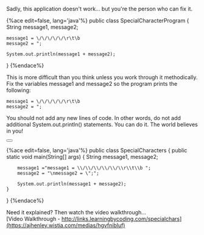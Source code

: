 <!-- djw: done -->
<!--ajh:done-->
Sadly, this application doesn't work... but you're the person who can fix it.

{%ace edit=false, lang='java'%}
public class SpecialCharacterProgram {
    String message1, message2;
    
    message1 = \/\/\/\/\/\r\t\b
    message2 = ";
    
    System.out.println(message1 + message2);
            
}
{%endace%}

This is more difficult than you think unless you work through it methodically. 
Fix the variables message1 and message2 so the program prints the following:

```
message1 = \/\/\/\/\/\r\t\b
message2 = ";
```

You should not add any new lines of code. In other words, do not add additional System.out.println() statements. You can do it. The world believes in you!


<button class="section" target="section1" show="Sample Answer" hide="Hide Answer"></button>

<!--sec data-title="Answer" data-id="section1" data-show=false ces-->
{%ace edit=false, lang='java'%}
public class SpecialCharacters {
	public static void main(String[] args) {
	    String message1, message2;

	    message1 ="message1 = \\/\\/\\/\\/\\/\\r\\t\\b ";
	    message2 = "\nmessage2 = \";";

	    System.out.println(message1 + message2);
	}
}
{%endace%}
<!--endsec-->

Need it explained? Then watch the video walkthrough...<br />
[Video Walkthrough - http://links.learningbycoding.com/specialchars](https://ajhenley.wistia.com/medias/hgvfnibluf)